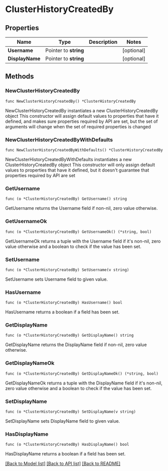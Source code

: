 # ClusterHistoryCreatedBy

## Properties

Name | Type | Description | Notes
------------ | ------------- | ------------- | -------------
**Username** | Pointer to **string** |  | [optional] 
**DisplayName** | Pointer to **string** |  | [optional] 

## Methods

### NewClusterHistoryCreatedBy

`func NewClusterHistoryCreatedBy() *ClusterHistoryCreatedBy`

NewClusterHistoryCreatedBy instantiates a new ClusterHistoryCreatedBy object
This constructor will assign default values to properties that have it defined,
and makes sure properties required by API are set, but the set of arguments
will change when the set of required properties is changed

### NewClusterHistoryCreatedByWithDefaults

`func NewClusterHistoryCreatedByWithDefaults() *ClusterHistoryCreatedBy`

NewClusterHistoryCreatedByWithDefaults instantiates a new ClusterHistoryCreatedBy object
This constructor will only assign default values to properties that have it defined,
but it doesn't guarantee that properties required by API are set

### GetUsername

`func (o *ClusterHistoryCreatedBy) GetUsername() string`

GetUsername returns the Username field if non-nil, zero value otherwise.

### GetUsernameOk

`func (o *ClusterHistoryCreatedBy) GetUsernameOk() (*string, bool)`

GetUsernameOk returns a tuple with the Username field if it's non-nil, zero value otherwise
and a boolean to check if the value has been set.

### SetUsername

`func (o *ClusterHistoryCreatedBy) SetUsername(v string)`

SetUsername sets Username field to given value.

### HasUsername

`func (o *ClusterHistoryCreatedBy) HasUsername() bool`

HasUsername returns a boolean if a field has been set.

### GetDisplayName

`func (o *ClusterHistoryCreatedBy) GetDisplayName() string`

GetDisplayName returns the DisplayName field if non-nil, zero value otherwise.

### GetDisplayNameOk

`func (o *ClusterHistoryCreatedBy) GetDisplayNameOk() (*string, bool)`

GetDisplayNameOk returns a tuple with the DisplayName field if it's non-nil, zero value otherwise
and a boolean to check if the value has been set.

### SetDisplayName

`func (o *ClusterHistoryCreatedBy) SetDisplayName(v string)`

SetDisplayName sets DisplayName field to given value.

### HasDisplayName

`func (o *ClusterHistoryCreatedBy) HasDisplayName() bool`

HasDisplayName returns a boolean if a field has been set.


[[Back to Model list]](../README.md#documentation-for-models) [[Back to API list]](../README.md#documentation-for-api-endpoints) [[Back to README]](../README.md)


